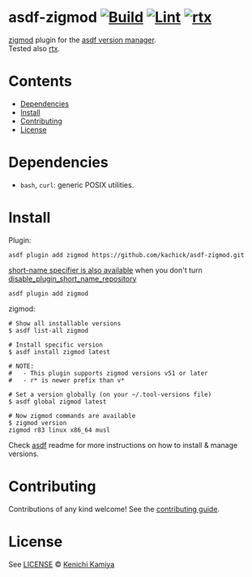 # asdf-zigmod [![Build](https://github.com/kachick/asdf-zigmod/actions/workflows/build.yml/badge.svg?branch=main)](https://github.com/kachick/asdf-zigmod/actions/workflows/build.yml?query=branch%3Amain) [![Lint](https://github.com/kachick/asdf-zigmod/actions/workflows/lint.yml/badge.svg?branch=main)](https://github.com/kachick/asdf-zigmod/actions/workflows/lint.yml?query=branch%3Amain) [![rtx](https://github.com/kachick/asdf-zigmode/actions/workflows/rtx.yml/badge.svg?branch=main)](https://github.com/kachick/asdf-zigmode/actions/workflows/rtx.yml?query=branch%3Amain)

[zigmod](https://github.com/nektro/zigmod) plugin for the [asdf version manager](https://asdf-vm.com).\
Tested also [rtx](https://github.com/jdxcode/rtx).

# Contents

- [Dependencies](#dependencies)
- [Install](#install)
- [Contributing](#contributing)
- [License](#license)

# Dependencies

- `bash`, `curl`: generic POSIX utilities.

# Install

Plugin:

```shell
asdf plugin add zigmod https://github.com/kachick/asdf-zigmod.git
```

[short-name specifier is also available](https://github.com/asdf-vm/asdf-plugins/blob/82969331df11ba93e8bcfde89fc22da5f5874ac4/plugins/zigmod#L1) when you don't turn [disable_plugin_short_name_repository](https://asdf-vm.com/manage/configuration.html#disable-plugin-short-name-repository)

```shell
asdf plugin add zigmod
```

zigmod:

```console
# Show all installable versions
$ asdf list-all zigmod

# Install specific version
$ asdf install zigmod latest

# NOTE:
#   - This plugin supports zigmod versions v51 or later
#   - r* is newer prefix than v*

# Set a version globally (on your ~/.tool-versions file)
$ asdf global zigmod latest

# Now zigmod commands are available
$ zigmod version
zigmod r83 linux x86_64 musl
```

Check [asdf](https://github.com/asdf-vm/asdf) readme for more instructions on how to
install & manage versions.

# Contributing

Contributions of any kind welcome! See the [contributing guide](CONTRIBUTING.md).

# License

See [LICENSE](LICENSE) © [Kenichi Kamiya](https://github.com/kachick/)
